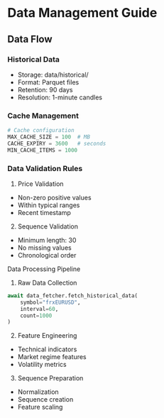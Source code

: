 ```markdown
```
# Data Management Guide

## Data Flow
### Historical Data

* Storage: data/historical/
* Format: Parquet files
* Retention: 90 days
* Resolution: 1-minute candles

### Cache Management
```python
# Cache configuration
MAX_CACHE_SIZE = 100  # MB
CACHE_EXPIRY = 3600   # seconds
MIN_CACHE_ITEMS = 1000
```
### Data Validation Rules

1. Price Validation
* Non-zero positive values
* Within typical ranges
* Recent timestamp
2. Sequence Validation
* Minimum length: 30
* No missing values
* Chronological order

Data Processing Pipeline
1. Raw Data Collection

```python
await data_fetcher.fetch_historical_data(
    symbol="frxEURUSD",
    interval=60,
    count=1000
)
```
2. Feature Engineering
* Technical indicators
* Market regime features
* Volatility metrics

3. Sequence Preparation
* Normalization
* Sequence creation
* Feature scaling